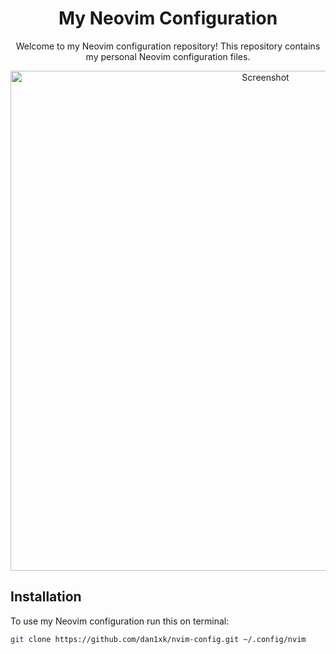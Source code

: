 <h1 align="center">
  My Neovim Configuration
</h1>
<p align="center">
  Welcome to my Neovim configuration repository! This repository contains my personal Neovim configuration files.
</p>
<p align="center">
  <img src="https://github.com/dan1xk/nvim-config/assets/92285598/9fe0665f-9c83-4447-80e0-074947d211ae" alt="Screenshot" width="800">
</p>

## Installation

To use my Neovim configuration run this on terminal:

   ```bash
   git clone https://github.com/dan1xk/nvim-config.git ~/.config/nvim
